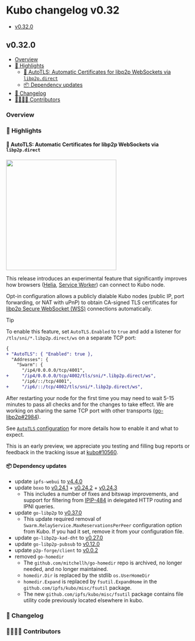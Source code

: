# Kubo changelog v0.32

- [v0.32.0](#v0310)

## v0.32.0

- [Overview](#overview)
- [🔦 Highlights](#-highlights)
  - [🎯 AutoTLS: Automatic Certificates for libp2p WebSockets via `libp2p.direct`](#-autotls-automatic-certificates-for-libp2p-websockets-via-libp2pdirect)
  - [📦️ Dependency updates](#-dependency-updates)
- [📝 Changelog](#-changelog)
- [👨‍👩‍👧‍👦 Contributors](#-contributors)

### Overview

### 🔦 Highlights

#### 🎯 AutoTLS: Automatic Certificates for libp2p WebSockets via `libp2p.direct`

<img src="https://github.com/user-attachments/assets/51af045b-eff7-414f-b52b-0d1f222d74a3" width="300px" />

This release introduces an experimental feature that significantly improves how browsers ([Helia](https://helia.io/), [Service Worker](https://inbrowser.link)) can connect to Kubo node.

Opt-in configuration allows a publicly dialable Kubo nodes (public IP, port forwarding, or NAT with uPnP) to obtain CA-signed TLS certificates for [libp2p Secure WebSocket (WSS)](https://github.com/libp2p/specs/blob/master/websockets/README.md) connections automatically.

> [!TIP]
> To enable this feature, set `AutoTLS.Enabled` to `true` and add a listener for `/tls/sni/*.libp2p.direct/ws` on a separate TCP port:
> ```diff
> {
> + "AutoTLS": { "Enabled": true },
>   "Addresses": {
>     "Swarm": {
>       "/ip4/0.0.0.0/tcp/4001",
> +     "/ip4/0.0.0.0/tcp/4002/tls/sni/*.libp2p.direct/ws",
>       "/ip6/::/tcp/4001",
> +     "/ip6/::/tcp/4002/tls/sni/*.libp2p.direct/ws",
> ```
> After restarting your node for the first time you may need to wait 5-15 minutes to pass all checks and for the changes to take effect.
> We are working on sharing the same TCP port with other transports ([go-libp2p#2984](https://github.com/libp2p/go-libp2p/pull/2984)).

See [`AutoTLS` configuration](https://github.com/ipfs/kubo/blob/master/docs/config.md#autotls) for more details how to enable it and what to expect.

This is an early preview, we appreciate you testing and filling bug reports or feedback in the tracking issue at [kubo#10560](https://github.com/ipfs/kubo/issues/10560).

#### 📦️ Dependency updates

- update `ipfs-webui` to [v4.4.0](https://github.com/ipfs/ipfs-webui/releases/tag/v4.4.0)
- update `boxo` to [v0.24.1](https://github.com/ipfs/boxo/releases/tag/v0.24.1) + [v0.24.2](https://github.com/ipfs/boxo/releases/tag/v0.24.2) + [v0.24.3](https://github.com/ipfs/boxo/releases/tag/v0.24.3)
  - This includes a number of fixes and bitswap improvements, and support for filtering from [IPIP-484](https://specs.ipfs.tech/ipips/ipip-0484/) in delegated HTTP routing and IPNI queries.
- update `go-libp2p` to [v0.37.0](https://github.com/libp2p/go-libp2p/releases/tag/v0.37.0)
  - This update required removal of `Swarm.RelayService.MaxReservationsPerPeer` configuration option from Kubo. If you had it set, remove it from your configuration file.
- update `go-libp2p-kad-dht` to [v0.27.0](https://github.com/libp2p/go-libp2p-kad-dht/releases/tag/v0.27.0)
- update `go-libp2p-pubsub` to [v0.12.0](https://github.com/libp2p/go-libp2p-pubsub/releases/tag/v0.12.0)
- update `p2p-forge/client` to [v0.0.2](https://github.com/ipshipyard/p2p-forge/releases/tag/v0.0.2)
- removed `go-homedir`
  -  The `github.com/mitchellh/go-homedir` repo is archived, no longer needed, and no longer maintained.
  - `homedir.Dir` is replaced by the stdlib `os.UserHomeDir`
  - `homedir.Expand` is replaced by `fsutil.ExpandHome` in the `github.com/ipfs/kubo/misc/fsutil` package.
  - The new `github.com/ipfs/kubo/misc/fsutil` package contains file utility code previously located elsewhere in kubo.

### 📝 Changelog

### 👨‍👩‍👧‍👦 Contributors
